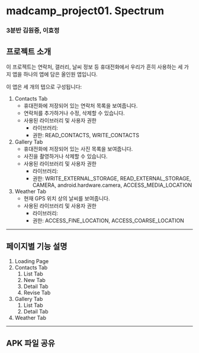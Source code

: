 # madcamp_project01. Spectrum

### 3분반 김원중, 이효정

## 프로젝트 소개

이 프로젝트는 연락처, 갤러리, 날씨 정보 등 휴대전화에서 우리가 흔히 사용하는 세 가지 앱을 하나의 앱에 담은 올인원 앱입니다.

이 앱은 세 개의 탭으로 구성됩니다:
1. Contacts Tab
   - 휴대전화에 저장되어 있는 연락처 목록을 보여줍니다.
   - 연락처를 추가하거나 수정, 삭제할 수 있습니다.
   - 사용된 라이브러리 및 사용자 권한
     - 라이브러리: 
     - 권한: READ_CONTACTS, WRITE_CONTACTS
2. Gallery Tab
   - 휴대전화에 저장되어 있는 사진 목록을 보여줍니다.
   - 사진을 촬영하거나 삭제할 수 있습니다.
   - 사용된 라이브러리 및 사용자 권한
     - 라이브러리: 
     - 권한: WRITE_EXTERNAL_STORAGE, READ_EXTERNAL_STORAGE, CAMERA, android.hardware.camera, ACCESS_MEDIA_LOCATION
3. Weather Tab
   - 현재 GPS 위치 상의 날씨를 보여줍니다.
   - 사용된 라이브러리 및 사용자 권한
     - 라이브러리: 
     - 권한: ACCESS_FINE_LOCATION, ACCESS_COARSE_LOCATION

---

## 페이지별 기능 설명

1. Loading Page
2. Contacts Tab
   1. List Tab
   2. New Tab
   3. Detail Tab
   4. Revise Tab
3. Gallery Tab
   1. List Tab
   2. Detail Tab
4. Weather Tab

---

## APK 파일 공유